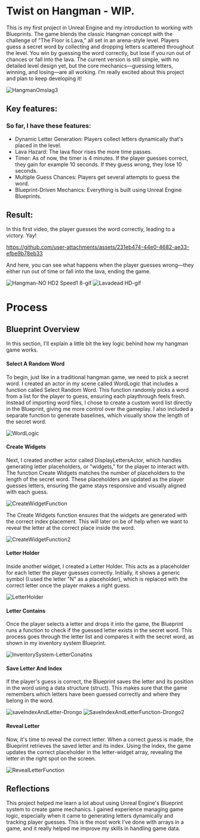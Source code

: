 # Twist on Hangman - WIP.
This is my first project in Unreal Engine and my introduction to working with Blueprints. The game blends the classic Hangman concept with the challenge of "The Floor is Lava," all set in an arena-style level. Players guess a secret word by collecting and dropping letters scattered throughout the level. You win by guessing the word correctly, but lose if you run out of chances or fall into the lava. The current version is still simple, with no detailed level design yet, but the core mechanics—guessing letters, winning, and losing—are all working. I’m really excited about this project and plan to keep developing it!

![HangmanOmslag3](https://github.com/user-attachments/assets/2eea4df4-3555-4d83-bcb2-f69b0a437ad2)

## Key features:
### So far, I have these features: 

* Dynamic Letter Generation: Players collect letters dynamically that's placed in the level.
* Lava Hazard: The lava floor rises the more time passes.
* Timer: As of now, the timer is 4 minutes. If the player guesses correct, they gain for example 10 seconds. If they guess wrong, they lose 10 seconds.
* Multiple Guess Chances: Players get several attempts to guess the word.
* Blueprint-Driven Mechanics: Everything is built using Unreal Engine Blueprints.

## Result:

In this first video, the player guesses the word correctly, leading to a victory. Yay!

https://github.com/user-attachments/assets/231eb474-44e0-4682-ae33-efbe9b78eb33

And here, you can see what happens when the player guesses wrong—they either run out of time or fall into the lava, ending the game.

![Hangman-NO HD2 Speed1 8-gif](https://github.com/user-attachments/assets/2a0ca817-e7f8-4aba-9ee6-68758f1a2bcd)
![Lavadead HD-gif](https://github.com/user-attachments/assets/f9df5ef3-2a17-4bb9-a697-b2eed238597d)

# Process

## Blueprint Overview
In this section, I'll explain a little bit the key logic behind how my hangman game works.

#### Select A Random Word
To begin, just like in a traditional hangman game, we need to pick a secret word. I created an actor in my scene called WordLogic that includes a function called Select Random Word. This function randomly picks a word from a list for the player to guess, ensuring each playthrough feels fresh. Instead of importing word files, I chose to create a custom word list directly in the Blueprint, giving me more control over the gameplay. I also included a separate function to generate baselines, which visually show the length of the secret word.

![WordLogic](https://github.com/user-attachments/assets/efe40b26-67da-4cab-b50f-99b3b2838f6c)

#### Create Widgets
Next, I created another actor called DisplayLettersActor, which handles generating letter placeholders, or "widgets," for the player to interact with. The function Create Widgets matches the number of placeholders to the length of the secret word. These placeholders are updated as the player guesses letters, ensuring the game stays responsive and visually aligned with each guess.

![CreateWidgetFunction](https://github.com/user-attachments/assets/8d45d2fa-1a10-4fcc-a657-6772aa485029)

The Create Widgets function ensures that the widgets are generated with the correct index placement. This will later on be of help when we want to reveal the letter at the correct place inside the word.

![CreateWidgetFunction2](https://github.com/user-attachments/assets/bd1ba6dc-cd39-45be-9644-474dc1787c18)

#### Letter Holder
Inside another widget, I created a Letter Holder. This acts as a placeholder for each letter the player guesses correctly. Initially, it shows a generic symbol (I used the letter "N" as a placeholder), which is replaced with the correct letter once the player makes a right guess.

![LetterHolder](https://github.com/user-attachments/assets/2b32ff93-8a53-469e-9b1a-a877e10592d7)

#### Letter Contains
Once the player selects a letter and drops it into the game, the Blueprint runs a function to check if the guessed letter exists in the secret word. This process goes through the letter list and compares it with the secret word, as shown in my inventory system Blueprint.

![InventorySystem-LetterConatins](https://github.com/user-attachments/assets/f1849569-39ff-41c5-8a9e-c240a7b77cec)

#### Save Letter And Index
If the player's guess is correct, the Blueprint saves the letter and its position in the word using a data structure (struct). This makes sure that the game remembers which letters have been guessed correctly and where they belong in the word.

![saveIndexAndLetter-Drongo](https://github.com/user-attachments/assets/df6adcd8-feae-4541-92f2-37e464384160) ![SaveIndexAndLetterFunction-Drongo2](https://github.com/user-attachments/assets/37f46384-99e6-4e6f-9f14-53857295a182)

#### Reveal Letter
Now, it's time to reveal the correct letter. When a correct guess is made, the Blueprint retrieves the saved letter and its index. Using the index, the game updates the correct placeholder in the letter-widget array, revealing the letter in the right spot on the screen.  

![RevealLetterFunction](https://github.com/user-attachments/assets/70721cb0-806e-4cfa-a147-4c1cfe04fe86)

##  Reflections
This project helped me learn a lot about using Unreal Engine's Blueprint system to create game mechanics. I gained experience managing game logic, especially when it came to generating letters dynamically and tracking player guesses. This is the most work I’ve done with arrays in a game, and it really helped me improve my skills in handling game data.
